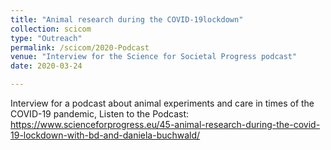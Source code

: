 ```yaml
---
title: "Animal research during the COVID-19lockdown"
collection: scicom
type: "Outreach"
permalink: /scicom/2020-Podcast
venue: "Interview for the Science for Societal Progress podcast"
date: 2020-03-24

---
```


Interview for a podcast about animal experiments and care in times of the COVID-19 pandemic, Listen to the Podcast: https://www.scienceforprogress.eu/45-animal-research-during-the-covid-19-lockdown-with-bd-and-daniela-buchwald/
